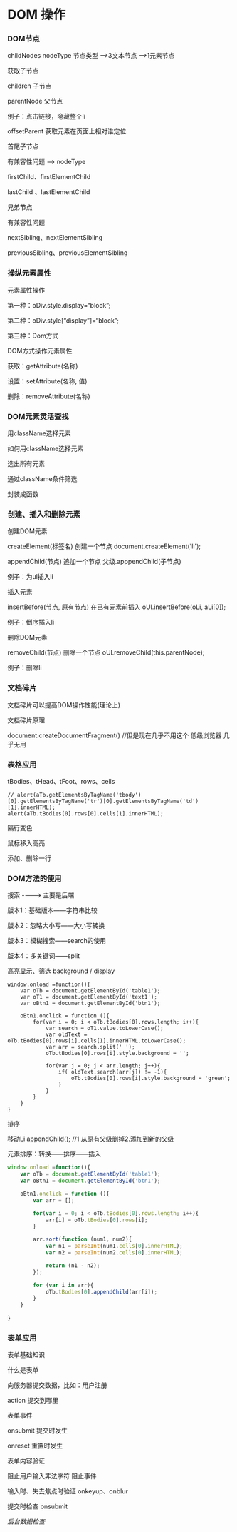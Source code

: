 <!-- ---
title: DOM 操作
reward: true
toc: true
tags:
	- blue视频笔记
	- JavaScript
--- -->
# DOM 操作

### DOM节点

childNodes	 nodeType 节点类型	-->3文本节点 	-->1元素节点

获取子节点

children	子节点

parentNode	父节点


<!--more-->

例子：点击链接，隐藏整个li

offsetParent	获取元素在页面上相对谁定位

首尾子节点

有兼容性问题	-->	nodeType	

firstChild、firstElementChild 

lastChild 、lastElementChild

兄弟节点

有兼容性问题

nextSibling、nextElementSibling

previousSibling、previousElementSibling



### 操纵元素属性

元素属性操作

第一种：oDiv.style.display=“block”;

第二种：oDiv.style[“display”]=“block”;

第三种：Dom方式

DOM方式操作元素属性

获取：getAttribute(名称)

设置：setAttribute(名称, 值)

删除：removeAttribute(名称)



### DOM元素灵活查找

用className选择元素

如何用className选择元素

选出所有元素

通过className条件筛选

封装成函数

### 创建、插入和删除元素

创建DOM元素

createElement(标签名)		创建一个节点	document.createElement('li');

appendChild(节点)			追加一个节点	父级.apppendChild(子节点)

例子：为ul插入li

插入元素

insertBefore(节点, 原有节点)	在已有元素前插入	oUl.insertBefore(oLi, aLi[0]);

例子：倒序插入li

删除DOM元素

removeChild(节点)			删除一个节点	oUl.removeChild(this.parentNode);

例子：删除li



### 文档碎片

文档碎片可以提高DOM操作性能(理论上)

文档碎片原理

document.createDocumentFragment()	//但是现在几乎不用这个  低级浏览器	几乎无用



### 表格应用 

tBodies、tHead、tFoot、rows、cells

```
// alert(aTb.getElementsByTagName('tbody')[0].getElementsByTagName('tr')[0].getElementsByTagName('td')[1].innerHTML);
alert(aTb.tBodies[0].rows[0].cells[1].innerHTML);
```

隔行变色

鼠标移入高亮

添加、删除一行

### DOM方法的使用

搜索	---->	主要是后端

版本1：基础版本——字符串比较

版本2：忽略大小写——大小写转换

版本3：模糊搜索——search的使用

版本4：多关键词——split

高亮显示、筛选	background / display

```
window.onload =function(){
	var oTb = document.getElementById('table1');
	var oT1 = document.getElementById('text1');
	var oBtn1 = document.getElementById('btn1');

	oBtn1.onclick = function (){
		for(var i = 0; i < oTb.tBodies[0].rows.length; i++){
			var search = oT1.value.toLowerCase();
			var oldText = oTb.tBodies[0].rows[i].cells[1].innerHTML.toLowerCase();
			var arr = search.split(' ');
			oTb.tBodies[0].rows[i].style.background = '';

			for(var j = 0; j < arr.length; j++){
				if( oldText.search(arr[j]) != -1){
					oTb.tBodies[0].rows[i].style.background = 'green';
				}
			}	
		}
	}
}
```



排序

移动Li	appendChild(); //1.从原有父级删掉2.添加到新的父级

元素排序：转换——排序——插入

```javascript
window.onload =function(){
	var oTb = document.getElementById('table1');
	var oBtn1 = document.getElementById('btn1');

	oBtn1.onclick = function (){
		var arr = [];

		for(var i = 0; i < oTb.tBodies[0].rows.length; i++){
			arr[i] = oTb.tBodies[0].rows[i];
		}

		arr.sort(function (num1, num2){
			var n1 = parseInt(num1.cells[0].innerHTML);
			var n2 = parseInt(num2.cells[0].innerHTML);

			return (n1 - n2);
		});

		for (var i in arr){
			oTb.tBodies[0].appendChild(arr[i]);
		}
	}
	
}
```



### 表单应用 

表单基础知识

什么是表单

向服务器提交数据，比如：用户注册

action		提交到哪里 

表单事件

onsubmit	提交时发生

onreset		重置时发生

表单内容验证

阻止用户输入非法字符		阻止事件

输入时、失去焦点时验证		onkeyup、onblur

提交时检查				onsubmit

*后台数据检查*
